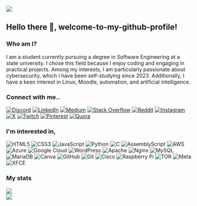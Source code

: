 ![](https://i.ibb.co/mDn7dxR/github-banner.png)

## Hello there 👋, welcome-to-my-github-profile!

### Who am I?

I am a student currently pursuing a degree in Software Engineering at a state university. I chose this field because I enjoy coding and engaging in practical projects. Among my interests, I am particularly passionate about cybersecurity, which I have been self-studying since 2023. Additionally, I have a keen interest in Linux, Moodle, automation, and artificial intelligence.

### Connect with me..

[![Discord](https://img.shields.io/badge/Discord-%237289DA.svg?logo=discord&logoColor=white)](https://discord.com/users/761563771373223946)
[![LinkedIn](https://img.shields.io/badge/LinkedIn-%230077B5.svg?logo=linkedin&logoColor=white)](https://linkedin.com/in/pramodlakshan)
[![Medium](https://img.shields.io/badge/Medium-12100E?logo=medium&logoColor=white)](https://medium.com/@pramodlakshan)
[![Stack Overflow](https://img.shields.io/badge/-Stackoverflow-FE7A16?logo=stack-overflow&logoColor=white)](https://stackoverflow.com/users/24962100)
[![Reddit](https://img.shields.io/badge/Reddit-%23FF4500.svg?logo=Reddit&logoColor=white)](https://reddit.com/user/pramodlakshan)
[![Instagram](https://img.shields.io/badge/Instagram-%23E4405F.svg?logo=Instagram&logoColor=white)](https://instagram.com/impramodl)
[![X](https://img.shields.io/badge/X-black.svg?logo=X&logoColor=white)](https://x.com/ImPramodL)
[![Twitch](https://img.shields.io/badge/Twitch-%239146FF.svg?logo=Twitch&logoColor=white)](https://twitch.tv/pramodlakshan)
[![Pinterest](https://img.shields.io/badge/Pinterest-%23E60023.svg?logo=Pinterest&logoColor=white)](https://pinterest.com/pramodb)
[![Quora](https://img.shields.io/badge/Quora-%23B92B27.svg?logo=Quora&logoColor=white)](https://quora.com/profile/Pramod-Lakshan-14)
<!-- [![Facebook](https://img.shields.io/badge/Facebook-%231877F2.svg?logo=Facebook&logoColor=white)](https://facebook.com/pramodb)
[![TikTok](https://img.shields.io/badge/TikTok-%23000000.svg?logo=TikTok&logoColor=white)](https://tiktok.com/@pramodb)
[![YouTube](https://img.shields.io/badge/YouTube-%23FF0000.svg?logo=YouTube&logoColor=white)](https://youtube.com/@pramodb) -->

### I'm interested in,

![HTML5](https://img.shields.io/badge/html5-%23E34F26.svg?style=flat&logo=html5&logoColor=white)
![CSS3](https://img.shields.io/badge/css3-%231572B6.svg?style=flat&logo=css3&logoColor=white)
![JavaScript](https://img.shields.io/badge/javascript-%23323330.svg?style=flat&logo=javascript&logoColor=%23F7DF1E)
![Python](https://img.shields.io/badge/python-3670A0?style=flat&logo=python&logoColor=ffdd54)
![C](https://img.shields.io/badge/c-%2300599C.svg?style=flat&logo=c&logoColor=white)
![AssemblyScript](https://img.shields.io/badge/assembly%20script-%23000000.svg?style=flat&logo=assemblyscript&logoColor=white)
![AWS](https://img.shields.io/badge/AWS-%23FF9900.svg?style=flat&logo=amazon-aws&logoColor=white)
![Azure](https://img.shields.io/badge/azure-%230072C6.svg?style=flat&logo=microsoftazure&logoColor=white)
![Google Cloud](https://img.shields.io/badge/GoogleCloud-%234285F4.svg?style=flat&logo=google-cloud&logoColor=white)
![WordPress](https://img.shields.io/badge/WordPress-%23117AC9.svg?style=flat&logo=WordPress&logoColor=white)
![Apache](https://img.shields.io/badge/apache-%23D42029.svg?style=flat&logo=apache&logoColor=white)
![Nginx](https://img.shields.io/badge/nginx-%23009639.svg?style=flat&logo=nginx&logoColor=white)
![MySQL](https://img.shields.io/badge/mysql-4479A1.svg?style=flat&logo=mysql&logoColor=white)
![MariaDB](https://img.shields.io/badge/MariaDB-003545?style=flat&logo=mariadb&logoColor=white)
![Canva](https://img.shields.io/badge/Canva-%2300C4CC.svg?style=flat&logo=Canva&logoColor=white)
![GitHub](https://img.shields.io/badge/github-%23121011.svg?style=flat&logo=github&logoColor=white)
![Git](https://img.shields.io/badge/git-%23F05033.svg?style=flat&logo=git&logoColor=white)
![Cisco](https://img.shields.io/badge/cisco-%23049fd9.svg?style=flat&logo=cisco&logoColor=black)
![Raspberry Pi](https://img.shields.io/badge/-RaspberryPi-C51A4A?style=flat&logo=Raspberry-Pi)
![TOR](https://img.shields.io/badge/tor-%237E4798.svg?style=flat&logo=tor-project&logoColor=white)
![Meta](https://img.shields.io/badge/Meta-%230467DF.svg?style=flat&logo=Meta&logoColor=white)
![XFCE](https://img.shields.io/badge/XFCE-%232284F2.svg?style=flat&logo=xfce&logoColor=white)

### My stats

![](https://github-readme-stats.vercel.app/api?username=pramod-lak&theme=shades-of-purple&hide_border=false&include_all_commits=true&count_private=true)<br>
![](https://github-readme-stats.vercel.app/api/top-langs/?username=pramod-lak&theme=shades-of-purple&hide_border=false&include_all_commits=true&count_private=true&layout=compact)
<!-- ![](https://github-readme-streak-stats.herokuapp.com/?user=pramod-lak&theme=shades-of-purple&hide_border=false) -->


<!-- ### GitHub Trophies
![](https://github-profile-trophy.vercel.app/?username=pramod-lak&theme=matrix&no-frame=false&no-bg=false&margin-w=4)

### Random Dev Quote
![](https://quotes-github-readme.vercel.app/api?type=horizontal&theme=radical)

### Top Contributed Repo
![](https://github-contributor-stats.vercel.app/api?username=pramod-lak&limit=5&theme=radical&combine_all_yearly_contributions=true)

### Random Dev Meme
<img src='https://memer-new.vercel.app/' style="height: 400px;">

### Profile Views
<img src="https://komarev.com/ghpvc/?username=pramod-lak&label=Profile%20views&color=0e75b6&style=flat">

### Support me
[![BuyMeACoffee](https://img.shields.io/badge/Buy%20Me%20a%20Coffee-ffdd00?style=for-the-badge&logo=buy-me-a-coffee&logoColor=black)](https://buymeacoffee.com/pramodb)
[![PayPal](https://img.shields.io/badge/PayPal-00457C?style=for-the-badge&logo=paypal&logoColor=white)](https://paypal.me/pramodb)
[![Patreon](https://img.shields.io/badge/Patreon-F96854?style=for-the-badge&logo=patreon&logoColor=white)](https://patreon.com/pramodb) -->
